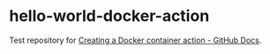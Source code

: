 # hello-world-docker-action

Test repository for [Creating a Docker container action - GitHub Docs](https://docs.github.com/en/actions/creating-actions/creating-a-docker-container-action).
